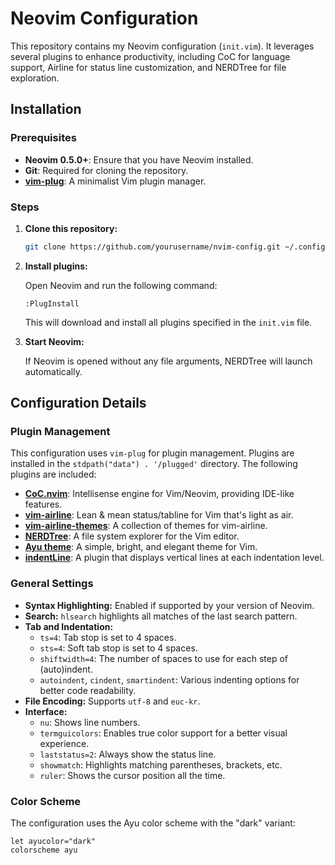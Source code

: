 # Neovim Configuration

This repository contains my Neovim configuration (`init.vim`). It leverages several plugins to enhance productivity, including CoC for language support, Airline for status line customization, and NERDTree for file exploration.

## Installation

### Prerequisites

- **Neovim 0.5.0+**: Ensure that you have Neovim installed.
- **Git**: Required for cloning the repository.
- **[vim-plug](https://github.com/junegunn/vim-plug)**: A minimalist Vim plugin manager.

### Steps

1. **Clone this repository:**

    ```bash
    git clone https://github.com/yourusername/nvim-config.git ~/.config/nvim
    ```

2. **Install plugins:**

    Open Neovim and run the following command:

    ```vim
    :PlugInstall
    ```

    This will download and install all plugins specified in the `init.vim` file.

3. **Start Neovim:**

    If Neovim is opened without any file arguments, NERDTree will launch automatically.

## Configuration Details

### Plugin Management

This configuration uses `vim-plug` for plugin management. Plugins are installed in the `stdpath("data") . '/plugged'` directory. The following plugins are included:

- **[CoC.nvim](https://github.com/neoclide/coc.nvim)**: Intellisense engine for Vim/Neovim, providing IDE-like features.
- **[vim-airline](https://github.com/vim-airline/vim-airline)**: Lean & mean status/tabline for Vim that's light as air.
- **[vim-airline-themes](https://github.com/vim-airline/vim-airline-themes)**: A collection of themes for vim-airline.
- **[NERDTree](https://github.com/scrooloose/nerdtree)**: A file system explorer for the Vim editor.
- **[Ayu theme](https://github.com/ayu-theme/ayu-vim)**: A simple, bright, and elegant theme for Vim.
- **[indentLine](https://github.com/Yggdroot/indentLine)**: A plugin that displays vertical lines at each indentation level.

### General Settings

- **Syntax Highlighting:** Enabled if supported by your version of Neovim.
- **Search:** `hlsearch` highlights all matches of the last search pattern.
- **Tab and Indentation:**
  - `ts=4`: Tab stop is set to 4 spaces.
  - `sts=4`: Soft tab stop is set to 4 spaces.
  - `shiftwidth=4`: The number of spaces to use for each step of (auto)indent.
  - `autoindent`, `cindent`, `smartindent`: Various indenting options for better code readability.
- **File Encoding:** Supports `utf-8` and `euc-kr`.
- **Interface:**
  - `nu`: Shows line numbers.
  - `termguicolors`: Enables true color support for a better visual experience.
  - `laststatus=2`: Always show the status line.
  - `showmatch`: Highlights matching parentheses, brackets, etc.
  - `ruler`: Shows the cursor position all the time.

### Color Scheme

The configuration uses the Ayu color scheme with the "dark" variant:

```vim
let ayucolor="dark"
colorscheme ayu

